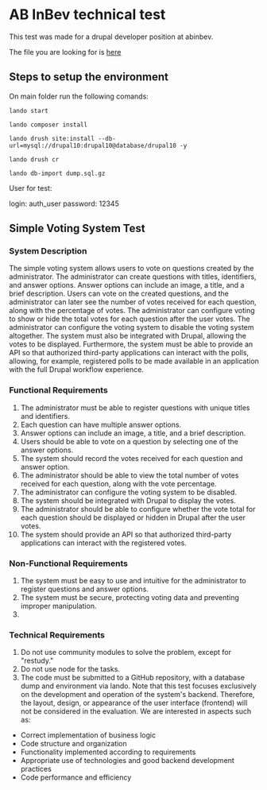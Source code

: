 # AB InBev technical test

This test was made for a drupal developer position at abinbev.

The file you are looking for is [here](https://github.com/JorgeRinaldi1995/abinbev-drupal-test/tree/main/web/modules/custom/voting_system) 

## Steps to setup the environment

On main folder run the following comands:

```
lando start
```

```
lando composer install
```

```
lando drush site:install --db-url=mysql://drupal10:drupal10@database/drupal10 -y
```

```
lando drush cr
```

```
lando db-import dump.sql.gz
```

User for test:

login: auth_user
password: 12345

## Simple Voting System Test

### System Description

The simple voting system allows users to vote on questions created by the administrator. The administrator can create questions with titles, identifiers, and answer options. Answer options can include an image, a title, and a brief description.
Users can vote on the created questions, and the administrator can later see the number of votes received for each question, along with the percentage of votes.
The administrator can configure voting to show or hide the total votes for each question after the user votes.
The administrator can configure the voting system to disable the voting system altogether.
The system must also be integrated with Drupal, allowing the votes to be displayed. Furthermore, the system must be able to provide an API so that authorized third-party applications can interact with the polls, allowing, for example, registered polls to be made available in an application with the full Drupal workflow experience.

### Functional Requirements

1. The administrator must be able to register questions with unique titles and identifiers.
2. Each question can have multiple answer options.
3. Answer options can include an image, a title, and a brief description.
4. Users should be able to vote on a question by selecting one of the answer options.
5. The system should record the votes received for each question and answer option.
6. The administrator should be able to view the total number of votes received for each question, along with the vote percentage.
7. The administrator can configure the voting system to be disabled.
8. The system should be integrated with Drupal to display the votes.
9. The administrator should be able to configure whether the vote total for each question should be displayed or hidden in Drupal after the user votes.
10. The system should provide an API so that authorized third-party applications can interact with the registered votes.

### Non-Functional Requirements

1. The system must be easy to use and intuitive for the administrator to register questions and answer options. 
2. The system must be secure, protecting voting data and preventing improper manipulation.
3. 

### Technical Requirements

1. Do not use community modules to solve the problem, except for "restudy."
2. Do not use node for the tasks.
3. The code must be submitted to a GitHub repository, with a database dump and environment via lando.
Note that this test focuses exclusively on the development and operation of the system's backend.
Therefore, the layout, design, or appearance of the user interface (frontend) will not be considered in the evaluation. We are interested in aspects such as:

* Correct implementation of business logic
* Code structure and organization
* Functionality implemented according to requirements
* Appropriate use of technologies and good backend development practices
* Code performance and efficiency
